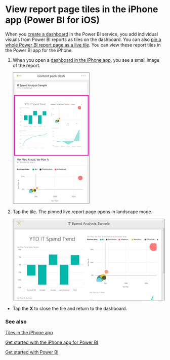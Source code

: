 <properties 
   pageTitle="View report page tiles in the iPhone app"
   description="View report page tiles in the iPhone app (Power BI for iOS)"
   services="powerbi" 
   documentationCenter="" 
   authors="maggiesMSFT" 
   manager="mblythe" 
   editor=""
   tags=""
   qualityFocus="no"
   qualityDate=""/>
 
<tags
   ms.service="powerbi"
   ms.devlang="NA"
   ms.topic="article"
   ms.tgt_pltfrm="NA"
   ms.workload="powerbi"
   ms.date="02/11/2016"
   ms.author="maggies"/>

# View report page tiles in the iPhone app (Power BI for iOS)

When you [create a dashboard](powerbi-service-dashboards.md) in the Power BI service, you add individual visuals from Power BI reports as tiles on the dashboard. You can also [pin a whole Power BI report page as a live tile](powerbi-service-pin-a-live-tile-to-a-dashboard-from-a-report.md). You can view these report tiles in the Power BI app for the iPhone.

1.  When you open a [dashboard in the iPhone app](powerbi-mobile-dashboards-in-the-iphone-app.md), you see a small image of the report.

    ![](media/powerbi-mobile-report-page-tiles-in-the-iphone-app/pbi_iph_livetileindash.png)

2. Tap the tile. The pinned live report page opens in landscape mode. 

    ![](media/powerbi-mobile-report-page-tiles-in-the-iphone-app/pbi_iph_liverpttile.png)

-   Tap the **X** to close the tile and return to the dashboard.

### See also

[Tiles in the iPhone app](powerbi-mobile-tiles-in-the-iphone-app.md)

[Get started with the iPhone app for Power BI](powerbi-mobile-iphone-app-get-started.md)

[Get started with Power BI](powerbi-service-get-started.md)
